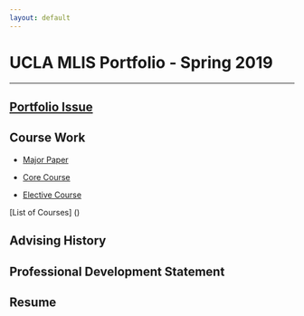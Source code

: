 ```yaml
---
layout: default
---
```


# UCLA MLIS Portfolio - Spring 2019
* * *

## [Portfolio Issue](./courselisttest.md)

## Course Work

* [Major Paper](./MajorIntro.md)

* [Core Course](./assets/CoreCourse.pdf)
     
* [Elective Course](./Elective.pdf)

[List of Courses] ()

## Advising History

## Professional Development Statement

## Resume


